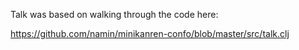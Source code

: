 Talk was based on walking through the code here:

https://github.com/namin/minikanren-confo/blob/master/src/talk.clj
